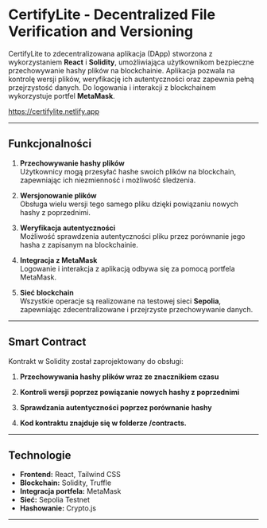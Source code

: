# CertifyLite - Decentralized File Verification and Versioning

CertifyLite to zdecentralizowana aplikacja (DApp) stworzona z wykorzystaniem **React** i **Solidity**, umożliwiająca użytkownikom bezpieczne przechowywanie hashy plików na blockchainie. Aplikacja pozwala na kontrolę wersji plików, weryfikację ich autentyczności oraz zapewnia pełną przejrzystość danych. Do logowania i interakcji z blockchainem wykorzystuje portfel **MetaMask**.

https://certifylite.netlify.app

---

## Funkcjonalności

1. **Przechowywanie hashy plików**  
   Użytkownicy mogą przesyłać hashe swoich plików na blockchain, zapewniając ich niezmienność i możliwość śledzenia.

2. **Wersjonowanie plików**  
   Obsługa wielu wersji tego samego pliku dzięki powiązaniu nowych hashy z poprzednimi.

3. **Weryfikacja autentyczności**  
   Możliwość sprawdzenia autentyczności pliku przez porównanie jego hasha z zapisanym na blockchainie.

4. **Integracja z MetaMask**  
   Logowanie i interakcja z aplikacją odbywa się za pomocą portfela MetaMask.

5. **Sieć blockchain**  
   Wszystkie operacje są realizowane na testowej sieci **Sepolia**, zapewniając zdecentralizowane i przejrzyste przechowywanie danych.

---

## Smart Contract

Kontrakt w Solidity został zaprojektowany do obsługi:

1. **Przechowywania hashy plików wraz ze znacznikiem czasu**
   
2. **Kontroli wersji poprzez powiązanie nowych hashy z poprzednimi**
   
3. **Sprawdzania autentyczności poprzez porównanie hashy**
   
4. **Kod kontraktu znajduje się w folderze /contracts.**

---

## Technologie

- **Frontend:** React, Tailwind CSS
- **Blockchain:** Solidity, Truffle
- **Integracja portfela:** MetaMask
- **Sieć:** Sepolia Testnet
- **Hashowanie:** Crypto.js

---






